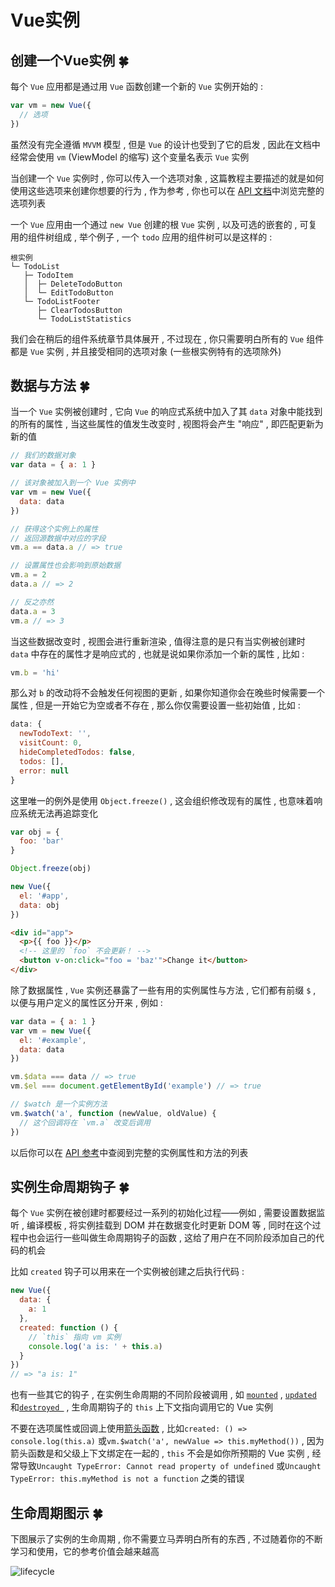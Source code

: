 # Vue实例


<extoc></extoc>

## 创建一个Vue实例  🍀

每个 `Vue` 应用都是通过用 `Vue` 函数创建一个新的 `Vue` 实例开始的 : 

```javascript
var vm = new Vue({
  // 选项
})
```

虽然没有完全遵循 `MVVM` 模型 , 但是 `Vue` 的设计也受到了它的启发 , 因此在文档中经常会使用 `vm` (ViewModel 的缩写) 这个变量名表示 `Vue` 实例

当创建一个 `Vue` 实例时 , 你可以传入一个选项对象 , 这篇教程主要描述的就是如何使用这些选项来创建你想要的行为 , 作为参考 , 你也可以在 [API 文档](https://vuejs.org/v2/api/index.html)中浏览完整的选项列表

一个 `Vue` 应用由一个通过 `new Vue` 创建的根 `Vue` 实例 , 以及可选的嵌套的 , 可复用的组件树组成 , 举个例子 , 一个 `todo` 应用的组件树可以是这样的 : 

```
根实例
└─ TodoList
   ├─ TodoItem
   │  ├─ DeleteTodoButton
   │  └─ EditTodoButton
   └─ TodoListFooter
      ├─ ClearTodosButton
      └─ TodoListStatistics
```

我们会在稍后的组件系统章节具体展开 , 不过现在 , 你只需要明白所有的 `Vue` 组件都是 `Vue` 实例 , 并且接受相同的选项对象 (一些根实例特有的选项除外)

## 数据与方法  🍀

当一个 `Vue` 实例被创建时 , 它向 `Vue` 的响应式系统中加入了其 `data` 对象中能找到的所有的属性 , 当这些属性的值发生改变时 , 视图将会产生 "响应" , 即匹配更新为新的值

```javascript
// 我们的数据对象
var data = { a: 1 }

// 该对象被加入到一个 Vue 实例中
var vm = new Vue({
  data: data
})

// 获得这个实例上的属性
// 返回源数据中对应的字段
vm.a == data.a // => true

// 设置属性也会影响到原始数据
vm.a = 2
data.a // => 2

// 反之亦然
data.a = 3
vm.a // => 3
```

当这些数据改变时 , 视图会进行重新渲染 , 值得注意的是只有当实例被创建时 `data` 中存在的属性才是响应式的 , 也就是说如果你添加一个新的属性 , 比如 : 

```javascript
vm.b = 'hi'
```

那么对 `b` 的改动将不会触发任何视图的更新 , 如果你知道你会在晚些时候需要一个属性 , 但是一开始它为空或者不存在 , 那么你仅需要设置一些初始值 , 比如 : 

```javascript
data: {
  newTodoText: '',
  visitCount: 0,
  hideCompletedTodos: false,
  todos: [],
  error: null
}
```

这里唯一的例外是使用 `Object.freeze()` , 这会组织修改现有的属性 , 也意味着响应系统无法再追踪变化

```javascript
var obj = {
  foo: 'bar'
}

Object.freeze(obj)

new Vue({
  el: '#app',
  data: obj
})
```

```html
<div id="app">
  <p>{{ foo }}</p>
  <!-- 这里的 `foo` 不会更新！ -->
  <button v-on:click="foo = 'baz'">Change it</button>
</div>
```

除了数据属性 , `Vue` 实例还暴露了一些有用的实例属性与方法 , 它们都有前缀 `$` , 以便与用户定义的属性区分开来 , 例如 : 

```javascript
var data = { a: 1 }
var vm = new Vue({
  el: '#example',
  data: data
})

vm.$data === data // => true
vm.$el === document.getElementById('example') // => true

// $watch 是一个实例方法
vm.$watch('a', function (newValue, oldValue) {
  // 这个回调将在 `vm.a` 改变后调用
})
```

以后你可以在 [API 参考](https://cn.vuejs.org/v2/api/#实例属性)中查阅到完整的实例属性和方法的列表 

## 实例生命周期钩子  🍀

每个 `Vue` 实例在被创建时都要经过一系列的初始化过程——例如 , 需要设置数据监听 , 编译模板 , 将实例挂载到 DOM 并在数据变化时更新 DOM 等 , 同时在这个过程中也会运行一些叫做生命周期钩子的函数 , 这给了用户在不同阶段添加自己的代码的机会

比如 `created` 钩子可以用来在一个实例被创建之后执行代码 : 

```javascript
new Vue({
  data: {
    a: 1
  },
  created: function () {
    // `this` 指向 vm 实例
    console.log('a is: ' + this.a)
  }
})
// => "a is: 1"
```

也有一些其它的钩子 , 在实例生命周期的不同阶段被调用 , 如 [`mounted`](https://cn.vuejs.org/v2/api/#mounted) , [`updated`](https://cn.vuejs.org/v2/api/#updated) 和[`destroyed `](https://cn.vuejs.org/v2/api/#destroyed) , 生命周期钩子的 `this` 上下文指向调用它的 Vue 实例

不要在选项属性或回调上使用[箭头函数](https://developer.mozilla.org/zh-CN/docs/Web/JavaScript/Reference/Functions/Arrow_functions) , 比如`created: () => console.log(this.a)` 或`vm.$watch('a', newValue => this.myMethod())` , 因为箭头函数是和父级上下文绑定在一起的 , `this` 不会是如你所预期的 Vue 实例 , 经常导致`Uncaught TypeError: Cannot read property of undefined` 或`Uncaught TypeError: this.myMethod is not a function` 之类的错误

## 生命周期图示  🍀

下图展示了实例的生命周期 , 你不需要立马弄明白所有的东西 , 不过随着你的不断学习和使用，它的参考价值会越来越高

![lifecycle](D:\桌面\lifecycle.png)

















